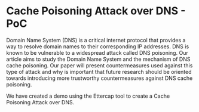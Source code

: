 # Cache Poisoning Attack over DNS - PoC

Domain Name System (DNS) is a critical internet protocol that provides a way to resolve domain names to their corresponding IP addresses. DNS is known to be vulnerable to a widespread attack called DNS poisoning. Our article aims to study the Domain Name System and the mechanism of DNS cache poisoning. Our paper will present countermeasures used against this type of attack and why is important that future research should be oriented towards introducing more
trustworthy countermeasures against DNS cache poisoning.

We have created a demo using the Ettercap tool to create a Cache Poisoning Attack over DNS.
